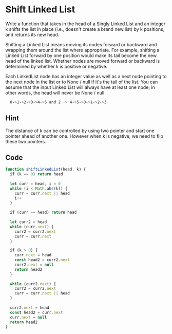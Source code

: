 # Shift Linked List

Write a function that takes in the head of a Singly Linked List and an integer k shifts the list in place (i.e., doesn't create a brand new list) by k positions, and returns its new head.

Shifting a Linked List means moving its nodes forward or backward and wrapping them around the list where appropriate. For example, shifting a Linked List forward by one position would make its tail become the new head of the linked list.
Whether nodes are moved forward or backward is determined by whether k is positive or negative.

Each LinkedList node has an integer value as well as a next node pointing to the next node in the list or to None / null if it's the tail of the list.
You can assume that the input Linked List will always have at least one node; in other words, the head will never be None / null

```bash
  0->1->2->3->4->5 and 2 -> 4->5->0->1->2->3
```

## Hint

The distance of k can be controlled by using two pointer and start one pointer ahead of another one. However when k is negative, we need to flip these two pointers.

## Code

```javascript
function shiftLinkedList(head, k) {
  if (k == 0) return head
  
  let curr = head, i = 0
  while (i < Math.abs(k)) {
    curr = curr.next || head
    i++
  }
  
  if (curr == head) return head
  
  let curr2 = head
  while (curr.next) {
    curr2 = curr2.next
    curr = curr.next
  }

  if (k > 0) {
    curr.next = head
    const head2 = curr2.next
    curr2.next = null
    return head2    
  }
  
  while (curr2.next) {
    curr2 = curr2.next
    curr = curr.next || head
  }
  
  curr2.next = head
  const head2 = curr.next
  curr.next = null
  return head2      
}
```